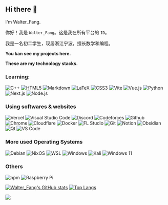 ## Hi there 👋

I'm Walter_Fang.

你好！我是 `Walter_Fang`。这是我在所有平台的 `ID`。

我是一名初二学生，现居浙江宁波，擅长数学和编程。

**You kan see my projects here.**

**These are my technology stacks.**

### Learning:
![C++](https://img.shields.io/badge/c++-%2300599C.svg?style=for-the-badge&logo=c%2B%2B&logoColor=white)
![HTML5](https://img.shields.io/badge/html5-%23E34F26.svg?style=for-the-badge&logo=html5&logoColor=white)
![Markdown](https://img.shields.io/badge/markdown-%23000000.svg?style=for-the-badge&logo=markdown&logoColor=white)
![LaTeX](https://img.shields.io/badge/latex-%23008080.svg?style=for-the-badge&logo=latex&logoColor=white)
![CSS3](https://img.shields.io/badge/css3-%231572B6.svg?style=for-the-badge&logo=css3&logoColor=white)
![Vite](https://img.shields.io/badge/vite-%23646CFF.svg?style=for-the-badge&logo=vite&logoColor=white)
![Vue.js](https://img.shields.io/badge/vuejs-%2335495e.svg?style=for-the-badge&logo=vuedotjs&logoColor=%234FC08D)
![Python](https://img.shields.io/badge/python-3670A0?style=for-the-badge&logo=python&logoColor=ffdd54)
![Next.js](https://ziadoua.github.io/m3-Markdown-Badges/badges/NextJS/nextjs1.svg)
![Node.js](https://ziadoua.github.io/m3-Markdown-Badges/badges/NodeJS/nodejs2.svg)

### Using softwares & websites
![Vercel](https://img.shields.io/badge/vercel-%23000000.svg?style=for-the-badge&logo=vercel&logoColor=white)
![Visual Studio Code](https://img.shields.io/badge/Visual%20Studio%20Code-0078d7.svg?style=for-the-badge&logo=visual-studio-code&logoColor=white)
![Discord](https://img.shields.io/badge/Discord-7289DA?style=for-the-badge&logo=discord&logoColor=white)
![Codeforces](https://img.shields.io/badge/Codeforces-445f9d?style=for-the-badge&logo=Codeforces&logoColor=white)
![Github](https://img.shields.io/badge/GitHub-100000?style=for-the-badge&logo=github&logoColor=white)
![Chrome](https://ziadoua.github.io/m3-Markdown-Badges/badges/Chrome/chrome2.svg)
![Cloudflare](https://ziadoua.github.io/m3-Markdown-Badges/badges/Cloudflare/cloudflare2.svg)
![Docker](https://ziadoua.github.io/m3-Markdown-Badges/badges/Docker/docker3.svg)
![FL Studio](https://ziadoua.github.io/m3-Markdown-Badges/badges/FLStudio/flstudio2.svg)
![Git](https://ziadoua.github.io/m3-Markdown-Badges/badges/Git/git2.svg)
![Notion](https://ziadoua.github.io/m3-Markdown-Badges/badges/Notion/notion1.svg)
![Obsidian](https://ziadoua.github.io/m3-Markdown-Badges/badges/Obsidian/obsidian2.svg)
![Qt](https://ziadoua.github.io/m3-Markdown-Badges/badges/Qt/qt2.svg)
![VS Code](https://ziadoua.github.io/m3-Markdown-Badges/badges/VisualStudioCode/visualstudiocode2.svg)

### More used Operating Systems
![Debian](https://img.shields.io/badge/Debian-A81D33?style=for-the-badge&logo=debian&logoColor=white)
![NixOS](https://img.shields.io/badge/NixOS-5277C3?style=for-the-badge&logo=nixos&logoColor=white)
![WSL](https://img.shields.io/badge/WSL-0a97f5?style=for-the-badge&logo=linux&logoColor=white)
![Windows](https://img.shields.io/badge/Windows-0078D6?style=for-the-badge&logo=windows&logoColor=white)
![Kali](https://ziadoua.github.io/m3-Markdown-Badges/badges/KaliLinux/kalilinux2.svg)
![Windows 11](https://ziadoua.github.io/m3-Markdown-Badges/badges/Windows11/windows113.svg)

### Others
![npm](https://ziadoua.github.io/m3-Markdown-Badges/badges/npm/npm1.svg)
![Raspberry Pi](https://ziadoua.github.io/m3-Markdown-Badges/badges/RaspberryPI/raspberrypi2.svg)

[![Walter_Fang's GitHub stats](https://github-readme-stats.vercel.app/api?username=walterfang12)](https://github.com/walterfang12/github-readme-stats)
[![Top Langs](https://github-readme-stats.vercel.app/api/top-langs/?username=walterfang12&layout=compact)](https://github.com/walterfang12/github-readme-stats)

![](https://komarev.com/ghpvc/?username=walterfang1209&color=green)
